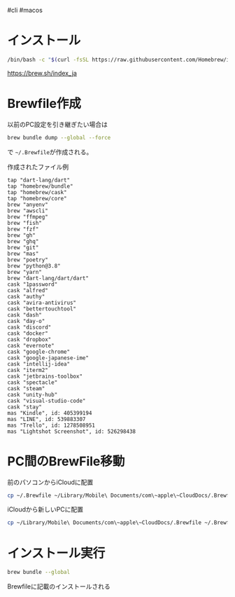 #cli #macos 
# インストール
````bash
/bin/bash -c "$(curl -fsSL https://raw.githubusercontent.com/Homebrew/install/HEAD/install.sh)"
````
https://brew.sh/index_ja

# Brewfile作成
以前のPC設定を引き継ぎたい場合は 
```bash
brew bundle dump --global --force
```
で `~/.Brewfile`が作成される。

作成されたファイル例
```Brewfile
tap "dart-lang/dart"
tap "homebrew/bundle"
tap "homebrew/cask"
tap "homebrew/core"
brew "anyenv"
brew "awscli"
brew "ffmpeg"
brew "fish"
brew "fzf"
brew "gh"
brew "ghq"
brew "git"
brew "mas"
brew "poetry"
brew "python@3.8"
brew "yarn"
brew "dart-lang/dart/dart"
cask "1password"
cask "alfred"
cask "authy"
cask "avira-antivirus"
cask "bettertouchtool"
cask "dash"
cask "day-o"
cask "discord"
cask "docker"
cask "dropbox"
cask "evernote"
cask "google-chrome"
cask "google-japanese-ime"
cask "intellij-idea"
cask "iterm2"
cask "jetbrains-toolbox"
cask "spectacle"
cask "steam"
cask "unity-hub"
cask "visual-studio-code"
cask "stay"
mas "Kindle", id: 405399194
mas "LINE", id: 539883307
mas "Trello", id: 1278508951
mas "Lightshot Screenshot", id: 526298438
```

# PC間のBrewFile移動
前のパソコンからiCloudに配置
```bash
cp ~/.Brewfile ~/Library/Mobile\ Documents/com\~apple\~CloudDocs/.Brewfile
```

iCloudから新しいPCに配置
```bash
cp ~/Library/Mobile\ Documents/com\~apple\~CloudDocs/.Brewfile ~/.Brewfile 
```

# インストール実行
```bash
brew bundle --global
```
Brewfileに記載のインストールされる